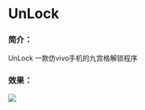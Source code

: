 # UnLock
### 简介：
UnLock 一款仿vivo手机的九宫格解锁程序
### 效果：
![](https://github.com/kyuyi/UnLock/tree/master/material/d54ed071-9ff5-4396-9e5f-19037c6ce05a.gif)
